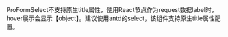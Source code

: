 ProFormSelect不支持原生title属性，使用React节点作为request数据label时，hover展示会显示【object】。建议使用antd的select，该组件支持原生title属性配置。
